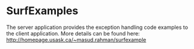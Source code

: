 SurfExamples
============

The server application provides the exception handling code examples to the client application. More details can be found here: http://homepage.usask.ca/~masud.rahman/surfexample
